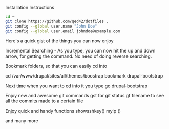 Installation Instructions

```bash
cd ~
git clone https://github.com/qed42/dotfiles .
git config --global user.name "John Doe"
git config --global user.email johndoe@example.com
```


Here's a quick gist of the things you can now enjoy

Incremental Searching - As you type, you can now hit the up and down arrow, for getting the command. No need of doing reverse searching.

Bookmark folders, so that you can easily cd into

cd /var/www/drupal/sites/all/themes/boostrap
bookmark drupal-bootstrap

Next time when you want to cd into it you type
go drupal-bootstrap

Enjoy new and awesome git commands
gst for git status
gf filename to see all the commits made to a certain file

Enjoy quick and handy functions
showsshkey()
myip ()

and many more
